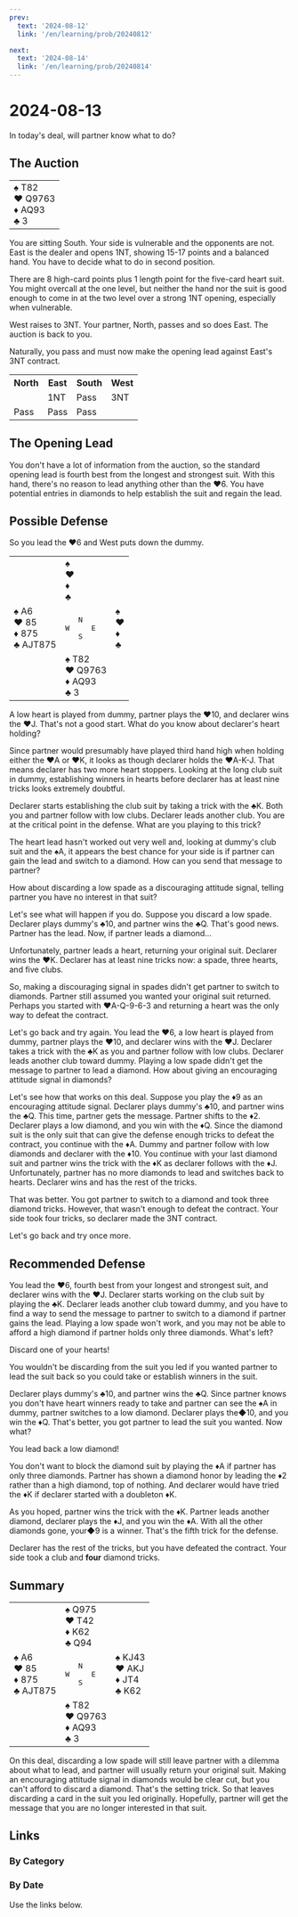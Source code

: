 ```yaml
---
prev:
  text: '2024-08-12'
  link: '/en/learning/prob/20240812'

next:
  text: '2024-08-14'
  link: '/en/learning/prob/20240814'
---
```


# 2024-08-13

In today's deal, will partner know what to do?

<Badge type="tip" text="Defense"/>

## The Auction

<table class="hand">
	<tr>
		<td>♠️ T82<br>♥️ Q9763<br>♦️ AQ93<br>♣️ 3</td>
	</tr>
</table>

You are sitting South. Your side is vulnerable and the opponents are not. East is the dealer and opens 1NT, showing 15-17 points and a balanced hand. You have to decide what to do in second position.

There are 8 high-card points plus 1 length point for the five-card heart suit. You might overcall at the one level, but neither the hand nor the suit is good enough to come in at the two level over a strong 1NT opening, especially when vulnerable.

West raises to 3NT. Your partner, North, passes and so does East. The auction is back to you.

Naturally, you pass and must now make the opening lead against East's 3NT contract.

<table class="auction">
	<tr>
		<th>North</th>
		<th>East</th>
		<th>South</th>
		<th>West</th>
	</tr>
	<tr>
		<td></td>
		<td>1NT</td>
		<td>Pass</td>
		<td>3NT</td>
	</tr>
	<tr>
		<td>Pass</td>
		<td>Pass</td>
		<td>Pass</td>
		<td></td>
	</tr>
</table>

## The Opening Lead

You don't have a lot of information from the auction, so the standard opening lead is fourth best from the longest and strongest suit. With this hand, there's no reason to lead anything other than the ♥️6. You have potential entries in diamonds to help establish the suit and regain the lead.

## Possible Defense

So you lead the ♥️6 and West puts down the dummy.

<table class="deal">
	<tr>
		<td></td>
		<td>♠️ <br>♥️ <br>♦️ <br>♣️ </td>
		<td></td>
	</tr>
	<tr>
		<td>♠️ A6<br>♥️ 85<br>♦️ 875<br>♣️ AJT875</td>
		<td><pre>   N<br>W     E<br>   S</pre></td>
		<td>♠️ <br>♥️ <br>♦️ <br>♣️ </td>
	</tr>
	<tr>
		<td></td>
		<td>♠️ T82<br>♥️ Q9763<br>♦️ AQ93<br>♣️ 3</td>
		<td></td>
	</tr>
</table>

A low heart is played from dummy, partner plays the ♥️10, and declarer wins the ♥️J. That's not a good start. What do you know about declarer's heart holding?

Since partner would presumably have played third hand high when holding either the ♥️A or ♥️K, it looks as though declarer holds the ♥️A-K-J. That means declarer has two more heart stoppers. Looking at the long club suit in dummy, establishing winners in hearts before declarer has at least nine tricks looks extremely doubtful.

Declarer starts establishing the club suit by taking a trick with the ♣️K. Both you and partner follow with low clubs. Declarer leads another club. You are at the critical point in the defense. What are you playing to this trick?

The heart lead hasn't worked out very well and, looking at dummy's club suit and the ♠️A, it appears the best chance for your side is if partner can gain the lead and switch to a diamond. How can you send that message to partner?

How about discarding a low spade as a discouraging attitude signal, telling partner you have no interest in that suit?

Let's see what will happen if you do. Suppose you discard a low spade. Declarer plays dummy's ♣️10, and partner wins the ♣️Q. That's good news. Partner has the lead. Now, if partner leads a diamond...

Unfortunately, partner leads a heart, returning your original suit. Declarer wins the ♥️K. Declarer has at least nine tricks now: a spade, three hearts, and five clubs.

So, making a discouraging signal in spades didn't get partner to
switch to diamonds. Partner still assumed you wanted your original suit returned. Perhaps you started with ♥️A-Q-9-6-3 and returning a heart was the only way to defeat the contract.

Let's go back and try again. You lead the ♥️6, a low heart is played from dummy, partner plays the ♥️10, and declarer wins with the ♥️J. Declarer takes a trick with the ♣️K as you and partner follow with low clubs. Declarer leads another club toward dummy. Playing a low spade didn't get the message to partner to lead a diamond. How about giving an encouraging attitude signal in diamonds?

Let's see how that works on this deal. Suppose you play the ♦️9 as an encouraging attitude signal. Declarer plays dummy's ♣️10, and partner wins the ♣️Q. This time, partner gets the message. Partner shifts to the ♦️2. Declarer plays a low diamond, and you win with the ♦️Q. Since the diamond suit is the only suit that can give the defense enough tricks to defeat the contract, you continue with the ♦️A. Dummy and partner follow with low diamonds and declarer with the ♦️10. You continue with your last diamond suit and partner wins the trick with the ♦️K as declarer follows with the ♦️J. Unfortunately, partner has no more diamonds to lead and switches back to hearts. Declarer wins and has the rest of the tricks.

That was better. You got partner to switch to a diamond and took three diamond tricks. However, that wasn't enough to defeat the contract. Your side took four tricks, so declarer made the 3NT contract.

Let's go back and try once more.

## Recommended Defense

You lead the ♥️6, fourth best from your longest and strongest suit, and declarer wins with the ♥️J. Declarer starts working on the club suit by playing the ️♣️K. Declarer leads another club toward dummy, and you have to find a way to send the message to partner to switch to a diamond if partner gains the lead. Playing a low spade won't work, and you may not be able to afford a high diamond if partner holds only three diamonds. What's left?

Discard one of your hearts!

You wouldn't be discarding from the suit you led if you wanted partner to lead the suit back so you could take or establish winners in the suit.

Declarer plays dummy's ♣️10, and partner wins the ♣️Q. Since partner knows you don't have heart winners ready to take and partner can see the ♠️A in dummy, partner switches to a low diamond. Declarer plays the◆10, and you win the ♦️Q. That's better, you got partner to lead the suit you wanted. Now what?

You lead back a low diamond!

You don't want to block the diamond suit by playing the ♦️A if partner has only three diamonds. Partner has shown a diamond honor by leading the ♦️2 rather than a high diamond, top of nothing. And declarer would have tried the ♦️K if declarer started with a doubleton ♦️K.

As you hoped, partner wins the trick with the ♦️K. Partner leads another diamond, declarer plays the ♦️J, and you win the ♦️A. With all the other diamonds gone, your◆9 is a winner. That's the fifth trick for the defense.

Declarer has the rest of the tricks, but you have defeated the contract. Your side took a club and **four** diamond tricks.

## Summary

<table class="deal">
	<tr>
		<td></td>
		<td>♠️ Q975<br>♥️ T42<br>♦️ K62<br>♣️ Q94</td>
		<td></td>
	</tr>
	<tr>
		<td>♠️ A6<br>♥️ 85<br>♦️ 875<br>♣️ AJT875</td>
		<td><pre>   N<br>W     E<br>   S</pre></td>
		<td>♠️ KJ43<br>♥️ AKJ<br>♦️ JT4<br>♣️ K62</td>
	</tr>
	<tr>
		<td></td>
		<td>♠️ T82<br>♥️ Q9763<br>♦️ AQ93<br>♣️ 3</td>
		<td></td>
	</tr>
</table>

On this deal, discarding a low spade will still leave partner with a dilemma about what to lead, and partner will usually return your original suit. Making an encouraging attitude signal in diamonds would be clear cut, but you can't afford to discard a diamond. That's the setting trick. So that leaves discarding a card in the suit you led originally. Hopefully, partner will get the message that you are no longer interested in that suit.

## Links

[<Badge type="tip" text="Go to Practice"/>](/en/practice/prob/20240813)

### By Category

[<Badge type="tip" text="<--"/>](/en/learning/prob/20240806)
[<Badge type="tip" text="Calendar"/>](/en/learning/calendar/202408)
[<Badge type="info" text="-->"/>](/en/learning/prob/20240813#links)

### By Date

Use the links below.